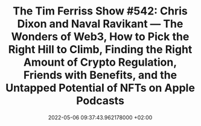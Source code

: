 ---
title: "The Tim Ferriss Show #542: Chris Dixon and Naval Ravikant — The Wonders
  of Web3, How to Pick the Right Hill to Climb, Finding the Right Amount of Crypto
  Regulation, Friends with Benefits, and the Untapped Potential of NFTs on Apple Podcasts"
date: 2022-05-06 09:37:43.962178000 +02:00
source_url: https://podcasts.apple.com/dk/podcast/542-chris-dixon-and-naval-ravikant-the-wonders-of/id863897795?i=1000540043607
source_domain: ''
author_name: ''
author_avatar: ''
type: product.item
description: "The Wonders of Web3, How to Pick the Right Hill to Climb, Finding the Right Amount
  of Crypto Regulation, Friends with Benefits, and the Untapped Potential of NFTs"
images:
- https://is5-ssl.mzstatic.com/image/thumb/Podcasts126/v4/ca/b5/c7/cab5c7c3-87dc-38e9-e053-bb890f42b484/mza_9248659527180233494.jpeg/552x0w.webp
---